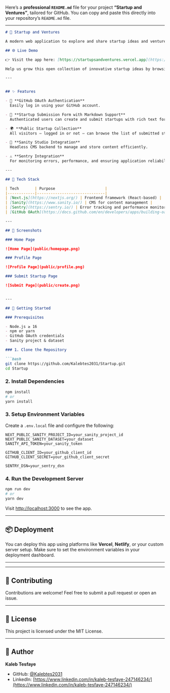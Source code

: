 Here’s a **professional `README.md`** file for your project **“Startup and Ventures”**, tailored for GitHub. You can copy and paste this directly into your repository’s `README.md` file.

---

````markdown
# 🚀 Startup and Ventures

A modern web application to explore and share startup ideas and ventures — built with **Next.js**, **Sanity Studio**, and integrated with **Sentry** for robust error monitoring.

## 🌐 Live Demo

👉 Visit the app here: [https://startupsandventures.vercel.app](https://startupsandventures.vercel.app)

Help us grow this open collection of innovative startup ideas by browsing or submitting your own!

---


## ✨ Features

- 🔐 **GitHub OAuth Authentication**  
  Easily log in using your GitHub account.

- 📝 **Startup Submission Form with Markdown Support**  
  Authenticated users can create and submit startups with rich text formatting using a markdown-like input.

- 🌍 **Public Startup Collection**  
  All visitors — logged in or not — can browse the list of submitted startups and ventures.

- 🎯 **Sanity Studio Integration**  
  Headless CMS backend to manage and store content efficiently.

- ⚠️ **Sentry Integration**  
  For monitoring errors, performance, and ensuring application reliability.

---

## 🔧 Tech Stack

| Tech       | Purpose                      |
|------------|------------------------------|
| [Next.js](https://nextjs.org/) | Frontend framework (React-based) |
| [Sanity](https://www.sanity.io/) | CMS for content management |
| [Sentry](https://sentry.io/) | Error tracking and performance monitoring |
| [GitHub OAuth](https://docs.github.com/en/developers/apps/building-oauth-apps) | Authentication |

---

## 📸 Screenshots

### Home Page

![Home Page](public/homepage.png)

### Profile Page

![Profile Page](public/profile.png)

### Submit Startup Page

![Submit Page](public/create.png)


---

## 🚀 Getting Started

### Prerequisites

- Node.js ≥ 16
- npm or yarn
- GitHub OAuth credentials
- Sanity project & dataset

### 1. Clone the Repository

```bash
git clone https://github.com/Kalebtes2031/Startup.git
cd Startup
````

### 2. Install Dependencies

```bash
npm install
# or
yarn install
```

### 3. Setup Environment Variables

Create a `.env.local` file and configure the following:

```env
NEXT_PUBLIC_SANITY_PROJECT_ID=your_sanity_project_id
NEXT_PUBLIC_SANITY_DATASET=your_dataset
SANITY_API_TOKEN=your_sanity_token

GITHUB_CLIENT_ID=your_github_client_id
GITHUB_CLIENT_SECRET=your_github_client_secret

SENTRY_DSN=your_sentry_dsn
```

### 4. Run the Development Server

```bash
npm run dev
# or
yarn dev
```

Visit [http://localhost:3000](http://localhost:3000) to see the app.

---

## 📦 Deployment

You can deploy this app using platforms like **Vercel**, **Netlify**, or your custom server setup. Make sure to set the environment variables in your deployment dashboard.

---


---

## 🤝 Contributing

Contributions are welcome! Feel free to submit a pull request or open an issue.

---

## 📄 License

This project is licensed under the MIT License.

---

## 🧠 Author

**Kaleb Tesfaye**

* GitHub: [@Kalebtes2031](https://github.com/Kalebtes2031)
* LinkedIn: [https://www.linkedin.com/in/kaleb-tesfaye-247146234/](https://www.linkedin.com/in/kaleb-tesfaye-247146234/)

```


